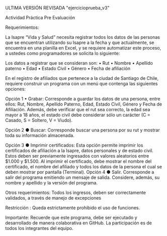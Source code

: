 ULTIMA VERSIÓN REVISADA "ejercicioprueba_v3"


Actividad Práctica Pre Evaluación

Requerimientos:

La Isapre “Vida y Salud” necesita registrar todos los datos de las personas que se encuentran utilizando su Isapre a la fecha
y que actualmente, se encuentra en una planilla en Excel, y se requiere automatizar este proceso, a ustedes como 
programadores se solicita lo siguiente:

Los datos a registrar que se consideran son:
•	Rut
•	Nombre
•	Apellido paterno
•	Edad
•	Estado Civil
•	Género
•	Fecha de afiliación

En el registro de afiliados que pertenece a la ciudad de Santiago de Chile, requiere construir un programa con un menú que contenga las siguientes opciones:


Opción 1
•	Grabar:  Corresponde a guardar los datos de una persona, entre ellos: Rut, Nombre, Apellido Paterno, Edad, Estado Civil, Género y Fecha de Afiliación.
Además, debe verificar que el rut sea correcto, la edad sea mayor a 18 años, el estado civil debe considerar sólo un carácter (C = Casado, S = Soltero, V = Viudo).

Opción 2
●	Buscar:  Corresponde buscar una persona por su rut y mostrar toda su información almacenada.

Opción 3
●	Imprimir certificados:  Esta opción permite imprimir los certificados de afiliación a la Isapre, datos personales y de estado civil. Estos deben ser previamente ingresados con valores aleatorios entre $1.000 y $1.500. Al imprimir el certificado, debe mostrar el nombre del certificado, el nombre del afiliado y todos los datos de la persona el cual se deben mostrar por pantalla (Terminal).
Opción 4 
●	Salir. Corresponde a salir del programa emitiendo un mensaje de salida. Considere, además, su nombre y apellido y la versión del programa.

Otros requerimientos: Todos los ingresos, deben ser correctamente validados, a través de manejo de excepciones 

Restricción : Queda estrictamente prohibido el uso de funciones. 

Importante: Recuerde que este programa, debe ser ejecutado y desarrollado de manera colaborativa en GitHub. La participación es de todos los integrantes del equipo. 


